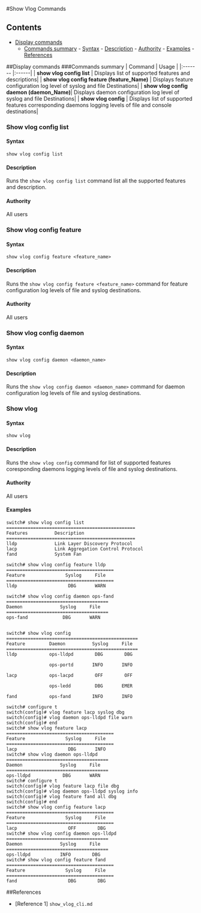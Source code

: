 #Show Vlog Commands
## Contents

- [Display commands](#display-commands)
	 - [Commands summary](#commands-summary)
      - [Syntax](#syntax)
      - [Description](#description)
      - [Authority](#authority)
      - [Examples](#examples)
      - [References](#references)

##Display commands
###Commands summary
| Command | Usage |
|:------- |:------|
| **show vlog config list** | Displays list of supported features and descriptions|
| **show vlog config feature (feature_Name)** | Displays feature configuration log level of syslog and file Destinations|
| **show vlog config daemon (daemon_Name)**| Displays daemon configuration log level of syslog and file Destinations|
| **show vlog config** | Displays list of supported features corresponding daemons logging levels of file and console destinations|

### Show vlog config list
#### Syntax
`show vlog config list`
#### Description
Runs the `show vlog config list` command list all the supported features and description.
#### Authority
All users

### Show vlog config feature
#### Syntax
`show vlog config feature <feature_name>`
#### Description
Runs the `show vlog config feature <feature_name>` command for feature configuration log levels of file and syslog destinations.
#### Authority
All users

### Show vlog config daemon
#### Syntax
`show vlog config daemon <daemon_name>`
#### Description
Runs the `show vlog config daemon <daemon_name>` command for daemon configuration log levels of file and syslog destinations.

### Show vlog
#### Syntax
`show vlog`
#### Description
Runs the `show vlog config` command for list of supported features coresponding daemons logging levels of file and syslog destinations.
#### Authority
All users

#### Examples
```
switch# show vlog config list
================================================
Features          Description
================================================
lldp              Link Layer Discovery Protocol
lacp              Link Aggregation Control Protocol
fand              System Fan

switch# show vlog config feature lldp
========================================
Feature               Syslog     File
========================================
lldp                   DBG       WARN

switch# show vlog config daemon ops-fand
======================================
Daemon              Syslog     File
======================================
ops-fand             DBG       WARN


switch# show vlog config
=================================================
Feature         Daemon          Syslog     File
=================================================
lldp            ops-lldpd        DBG        DBG

                ops-portd       INFO       INFO

lacp            ops-lacpd        OFF        OFF

                ops-ledd         DBG       EMER

fand            ops-fand        INFO       INFO

switch# configure t
switch(config)# vlog feature lacp syslog dbg
switch(config)# vlog daemon ops-lldpd file warn
switch(config)# end
switch# show vlog feature lacp
========================================
Feature               Syslog     File
========================================
lacp                   DBG       INFO
switch# show vlog daemon ops-lldpd
======================================
Daemon              Syslog     File
======================================
ops-lldpd            DBG       WARN
switch# configure t
switch(config)# vlog feature lacp file dbg
switch(config)# vlog daemon ops-lldpd syslog info
switch(config)# vlog feature fand all dbg
switch(config)# end
switch# show vlog config feature lacp
========================================
Feature               Syslog     File
========================================
lacp                   OFF        DBG
switch# show vlog config daemon ops-lldpd
======================================
Daemon              Syslog     File
======================================
ops-lldpd           INFO        DBG
switch# show vlog config feature fand
========================================
Feature               Syslog     File
========================================
fand                   DBG        DBG
```
##References
* [Reference 1] `show_vlog_cli.md`
